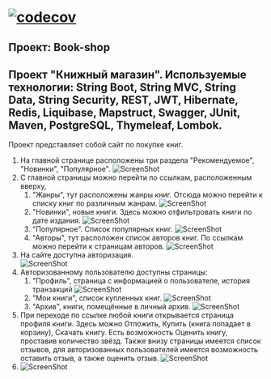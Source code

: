 [![codecov](https://codecov.io/gh/ivanmaleev/book-shop/branch/master/graph/badge.svg?token=bd9443f7-a6c2-4eec-a4bd-d86d10c0d0f5)](https://codecov.io/gh/ivanmaleev/book-shop)
====================================================
Проект: Book-shop
----------------------------------------------------
Проект "Книжный магазин".
Используемые технологии: String Boot, String MVC, String Data, String Security, REST, JWT, 
Hibernate, Redis, Liquibase, Mapstruct, Swagger, JUnit, Maven, PostgreSQL, Thymeleaf, Lombok.
----------------------------------------------------
Проект представляет собой сайт по покупке книг.
1) На главной странице расположены три раздела "Рекомендуемое", "Новинки", "Популярное". 
![ScreenShot](images/Screenshot_1.jpg)
2) С главной страницы можно перейти по ссылкам, расположенным вверху, 
   1) "Жанры", тут расположены жанры книг. Отсюда можно перейти к списку книг по различным жанрам.
   ![ScreenShot](images/Screenshot_2.jpg)
   2) "Новинки", новые книги. Здесь можно отфильтровать книги по дате издания.
   ![ScreenShot](images/Screenshot_3.jpg)
   3) "Популярное". Список популярных книг.
   ![ScreenShot](images/Screenshot_4.jpg)
   4) "Авторы", тут расположен список авторов книг. По ссылкам можно перейти к страницам авторов.
   ![ScreenShot](images/Screenshot_5.jpg)
3) На сайте доступна авторизация.  
   ![ScreenShot](images/Screenshot_6.jpg)
4) Авторизованному пользователю доступны страницы:
   1) "Профиль", страница с информацией о пользователе, история транзакций
   ![ScreenShot](images/Screenshot_7.jpg)
   2) "Мои книги", список купленных книг.
   ![ScreenShot](images/Screenshot_8.jpg)
   3) "Архив", книги, помещённые в личный архив.
   ![ScreenShot](images/Screenshot_9.jpg)
5) При переходе по ссылке любой книги открывается страница профиля книги. Здесь можно Отложить, 
Купить (книга попадает в корзину), Скачать книгу. Есть возможность Оценить книгу, проставив
количество звёзд. Также внизу страницы имеется список отзывов, для авторизованных пользователей имеется
возможность оставить отзыв, а также оценить отзыв.
   ![ScreenShot](images/Screenshot_10.jpg)
6) ![ScreenShot](images/Screenshot_11.jpg)
